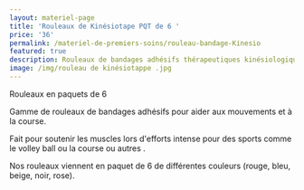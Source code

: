 ```yaml
---
layout: materiel-page
title: 'Rouleaux de Kinésiotape PQT de 6 '
price: '36'
permalink: /materiel-de-premiers-soins/rouleau-bandage-Kinesio
featured: true
description: Rouleaux de bandages adhésifs thérapeutiques kinésiologiques | Lambert RCR
image: /img/rouleau de kinésiotappe .jpg
---
```

Rouleaux en paquets de 6 

Gamme de rouleaux de bandages adhésifs pour aider aux mouvements et à la course. 

Fait pour soutenir les muscles lors d'efforts intense pour des sports comme le volley ball ou la course ou autres .

Nos rouleaux viennent en paquet de 6 de différentes couleurs (rouge, bleu, beige, noir, rose).

